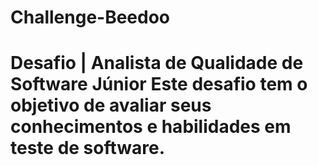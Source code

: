 # Challenge-Beedoo
# Desafio | Analista de Qualidade de Software Júnior  Este desafio tem o objetivo de avaliar seus conhecimentos e habilidades em teste de software.  
